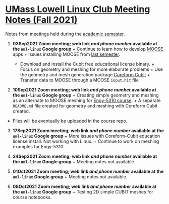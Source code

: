 # [UMass Lowell Linux Club Meeting Notes (Fall 2021)](https://www.uml.edu/myuml/Submissions/2021/2021-09-03-12-39-30-UML-Linux-Club-Fall-meetings.aspx)
Notes from meetings held during the [academic semester](https://www.uml.edu/myuml/Submissions/2021/2021-09-03-12-39-30-UML-Linux-Club-Fall-meetings.aspx).

  1. **03Sep2021 Zoom meeting; web link *and phone number* available at the `uml-linux` Google group**
    + Continue to learn how to develop [MOOSE](https://mooseframework.inl.gov/) apps
    + Issues installing MOOSE from [last semester](https://github.com/UML-Linux-Club/moose-info).
     - Download and install the Cubit free educational license binary.
    + Focus on geometry and meshing for more elaborate problems
    + Use the geometry and mesh generation package [Coreform Cubit](https://coreform.com/products/coreform-cubit/) 
    + Transfer data to MOOSE through a MOOSE `input.hit` file

  2. **10Sep2021 Zoom meeting; web link *and phone number* available at the `uml-linux` Google group**
    + Creating simple geometry and meshing as an alternate to MOOSE meshing for [Engy-5310 course](https://github.com/dpploy/engy-5310).
    + A separate `README.md` file created for geometry and meshing with Coreform Cubit created.
   + Files will be eventually be uploaded in the course repo.

  3. **17Sep2021 Zoom meeting; web link *and phone number* available at the `uml-linux` Google group**
    + More issues with Coreform-Cubit education license install. Not working with Linux.
    + Continue to work on meshing examples for Engy-5310.

  3. **24Sep2021 Zoom meeting; web link *and phone number* available at the `uml-linux` Google group**
    + Meeting notes not available.

  3. **01Oct2021 Zoom meeting; web link *and phone number* available at the `uml-linux` Google group**
    + Meeting notes not available.

  3. **08Oct2021 Zoom meeting; web link *and phone number* available at the `uml-linux` Google group**
    + Testing 2D simple CUBIT meshes for course notebooks.
